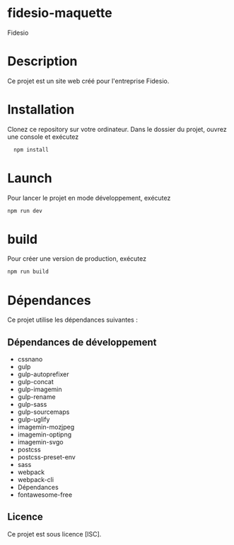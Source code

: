 
# fidesio-maquette
Fidesio
# Description
Ce projet est un site web créé pour l'entreprise Fidesio.

# Installation
Clonez ce repository sur votre ordinateur.
Dans le dossier du projet, ouvrez une console et exécutez 
```bash
  npm install 
```
# Launch
Pour lancer le projet en mode développement, exécutez 
```bash 
npm run dev
```

# build
Pour créer une version de production, exécutez 
```bash 
npm run build
```

# Dépendances
Ce projet utilise les dépendances suivantes :

## Dépendances de développement
- cssnano
- gulp
- gulp-autoprefixer
- gulp-concat
- gulp-imagemin
- gulp-rename
- gulp-sass
- gulp-sourcemaps
- gulp-uglify
- imagemin-mozjpeg
- imagemin-optipng
- imagemin-svgo
- postcss
- postcss-preset-env
- sass
- webpack
- webpack-cli
- Dépendances
- fontawesome-free

## Licence
Ce projet est sous licence [ISC].